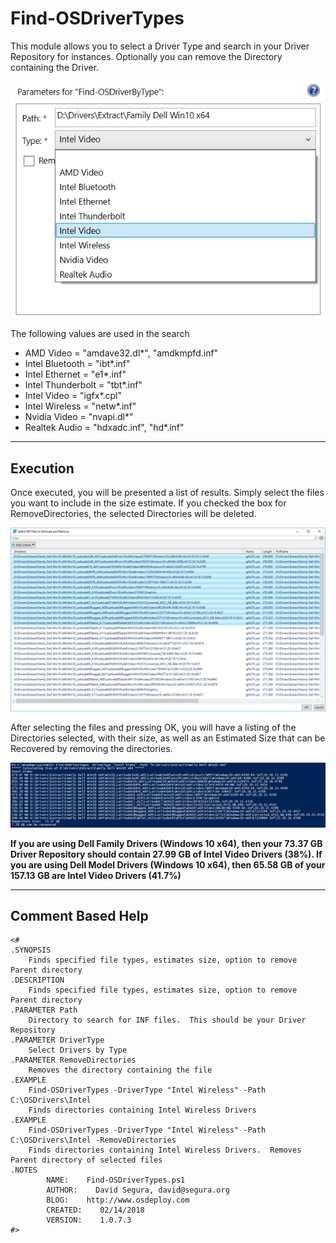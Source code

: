 # Find-OSDriverTypes

This module allows you to select a Driver Type and search in your Driver Repository for instances.  Optionally you can remove the Directory containing the Driver.

![](/assets/2018-02-16_2-33-50.png)

The following values are used in the search

* AMD Video = "amdave32.dl\*", "amdkmpfd.inf"
* Intel Bluetooth = "ibt\*.inf"
* Intel Ethernet = "e1\*.inf"
* Intel Thunderbolt = "tbt\*.inf"
* Intel Video = "igfx\*.cpl"
* Intel Wireless = "netw\*.inf"
* Nvidia Video = "nvapi.dl\*"
* Realtek Audio = "hdxadc.inf", "hd\*.inf"

---

## Execution

Once executed, you will be presented a list of results.  Simply select the files you want to include in the size estimate.  If you checked the box for RemoveDirectories, the selected Directories will be deleted.

![](/assets/2018-02-14_2-22-51.png)

After selecting the files and pressing OK, you will have a listing of the Directories selected, with their size, as well as an Estimated Size that can be Recovered by removing the directories.

![](/assets/2018-02-14_2-24-38.png)

**If you are using Dell Family Drivers \(Windows 10 x64\), then your 73.37 GB Driver Repository should contain 27.99 GB of Intel Video Drivers \(38%\).  If you are using Dell Model Drivers \(Windows 10 x64\), then 65.58 GB of your 157.13 GB are Intel Video Drivers \(41.7%\)**

---

## Comment Based Help

```
<#
.SYNOPSIS
    Finds specified file types, estimates size, option to remove Parent directory
.DESCRIPTION
    Finds specified file types, estimates size, option to remove Parent directory
.PARAMETER Path
    Directory to search for INF files.  This should be your Driver Repository
.PARAMETER DriverType
    Select Drivers by Type
.PARAMETER RemoveDirectories
    Removes the directory containing the file
.EXAMPLE
    Find-OSDriverTypes -DriverType "Intel Wireless" -Path C:\OSDrivers\Intel
    Finds directories containing Intel Wireless Drivers
.EXAMPLE
    Find-OSDriverTypes -DriverType "Intel Wireless" -Path C:\OSDrivers\Intel -RemoveDirectories
    Finds directories containing Intel Wireless Drivers.  Removes Parent directory of selected files
.NOTES
        NAME:    Find-OSDriverTypes.ps1
        AUTHOR:    David Segura, david@segura.org
        BLOG:    http://www.osdeploy.com
        CREATED:    02/14/2018
        VERSION:    1.0.7.3
#>
```



